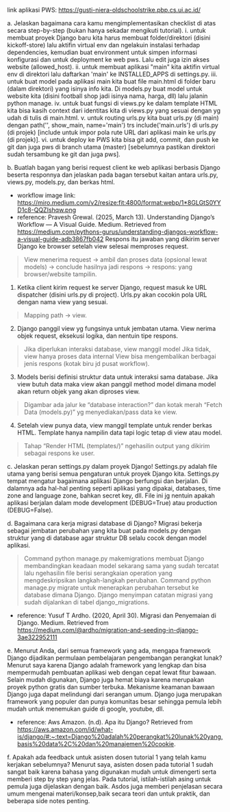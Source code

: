 link aplikasi PWS: https://gusti-niera-oldschoolstrike.pbp.cs.ui.ac.id/

a. Jelaskan bagaimana cara kamu mengimplementasikan checklist di atas secara step-by-step (bukan hanya sekadar mengikuti tutorial).
i. untuk membuat proyek Django baru kita harus membuat folder/direktori (disini kickoff-store) lalu aktifin virtual env dan ngelakuin instalasi terhadap dependencies, kemudian buat environment untuk simpen informasi konfigurasi dan untuk deployment ke web pws. Lalu edit juga izin akses website (allowed_host).
ii. untuk membuat aplikasi "main" kita aktifin virtual env di direktori lalu daftarkan 'main' ke INSTALLED_APPS di settings.py. 
iii. untuk buat model pada aplikasi main kita buat file main.html di folder baru (dalam direktori) yang isinya info kita. Di models.py buat model untuk website kita (disini football shop jadi isinya nama, harga, dll) lalu jalanin python manage. 
iv. untuk buat fungsi di views.py ke dalam template HTML kita bisa kasih context dari identitas kita di views.py yang sesuai dengan yg udah di tulis di main.html.
v. untuk routing urls.py kita buat urls.py (di main) dengan path('', show_main, name='main') trs include('main.urls') di urls.py (di projek) [include untuk impor pola rute URL dari aplikasi main ke urls.py (di projek)].
vi. untuk deploy ke PWS kita bisa git add, commit, dan push ke git dan juga pws di branch utama (master) [sebelumnya pastikan direktori sudah tersambung ke git dan juga pws].

b. Buatlah bagan yang berisi request client ke web aplikasi berbasis Django beserta responnya dan jelaskan pada bagan tersebut kaitan antara urls.py, views.py, models.py, dan berkas html.
- workflow image link: 
https://miro.medium.com/v2/resize:fit:4800/format:webp/1*8GLGtS0YYD1c8-QQZIshqw.png
- reference: 
Pravesh Grewal. (2025, March 13). Understanding Django’s Workflow — A Visual Guide. Medium. Retrieved from https://medium.com/pythons-gurus/understanding-djangos-workflow-a-visual-guide-adb3867fb042
Respons itu jawaban yang dikirim server Django ke browser setelah view selesai memproses request. 
> View menerima request -> ambil dan proses data (opsional lewat models) -> conclude hasilnya jadi respons -> respons: yang browser/website tampilin.
1. Ketika client kirim request ke server Django, request masuk ke URL dispatcher (disini urls.py di project). Urls.py akan cocokin pola URL dengan nama view yang sesuai. 
> Mapping path -> view.
2. Django panggil view yg fungsinya untuk jembatan utama. View nerima objek request, eksekusi logika, dan nentuin tipe respons. 
> Jika diperlukan interaksi database, view manggil model
> Jika tidak, view hanya proses data internal
View bisa mengembalikan berbagai jenis respons (kotak biru jd pusat workflow).
3. Models berisi definisi struktur data untuk interaksi sama database. Jika view butuh data maka view akan panggil method model dimana model akan return objek yang akan diproses view. 
> Digambar ada jalur ke “database interaction?” dan kotak merah “Fetch Data (models.py)” yg menyediakan/pass data ke view.
4. Setelah view punya data, view manggil template untuk render berkas HTML. Template hanya nampilin data tapi logic tetap di view atau model.
> Tahap “Render HTML (templates/)” ngehasilin output yang dikirim sebagai respons ke user.

c. Jelaskan peran settings.py dalam proyek Django!
Settings.py adalah file utama yang berisi semua pengaturan untuk proyek Django kita. Settings.py tempat mengatur bagaimana aplikasi Django berfungsi dan berjalan. Di dalamnya ada hal-hal penting seperti aplikasi yang dipakai, databases, time zone and language zone, bahkan secret key, dll. File ini jg nentuin apakah aplikasi berjalan dalam mode development (DEBUG=True) atau production (DEBUG=False).

d. Bagaimana cara kerja migrasi database di Django?
Migrasi bekerja sebagai jembatan perubahan yang kita buat pada models.py dengan struktur yang di database agar struktur DB selalu cocok dengan model aplikasi. 
> Command python manage.py makemigrations membuat Django membandingkan keadaan model sekarang sama yang sudah tercatat lalu ngehasilin file berisi serangkaian operation yang mengdeskripsikan langkah-langkah perubahan. 
> Command python manage.py migrate untuk menerapkan perubahan tersebut ke database dimana Django.
> Django menyimpan catatan migrasi yang sudah dijalankan di tabel django_migrations.
- reference:
Yusuf T Ardho. (2020, April 30). Migrasi dan Penyemaian di Django. Medium. Retrieved from https://medium.com/@ardho/migration-and-seeding-in-django-3ae322952111 

e. Menurut Anda, dari semua framework yang ada, mengapa framework Django dijadikan permulaan pembelajaran pengembangan perangkat lunak?
Menurut saya karena Django adalah framework yang lengkap dan bisa mempermudah pembuatan aplikasi web dengan cepat lewat fitur bawaan. Selain mudah digunakan, Django juga hemat biaya karena merupakan proyek python gratis dan sumber terbuka. Mekanisme keamanan bawaan Django juga dapat melindungi dari serangan umum. Django juga merupakan framework yang populer dan punya komunitas besar sehingga pemula lebih mudah untuk menemukan guide di google, youtube, dll.
- reference:
Aws Amazon. (n.d). Apa itu Django? Retrieved from https://aws.amazon.com/id/what-is/django/#:~:text=Django%20adalah%20perangkat%20lunak%20yang,basis%20data%2C%20dan%20manajemen%20cookie. 

f. Apakah ada feedback untuk asisten dosen tutorial 1 yang telah kamu kerjakan sebelumnya?
Menurut saya, asisten dosen pada tutorial 1 sudah sangat baik karena bahasa yang digunakan mudah untuk dimengerti serta memberi step by step yang jelas. Pada tutorial, istilah-istilah asing untuk pemula juga dijelaskan dengan baik. Asdos juga memberi penjelasan secara umum mengenai materi/konsep,baik secara teori dan untuk praktik, dan beberapa side notes penting.